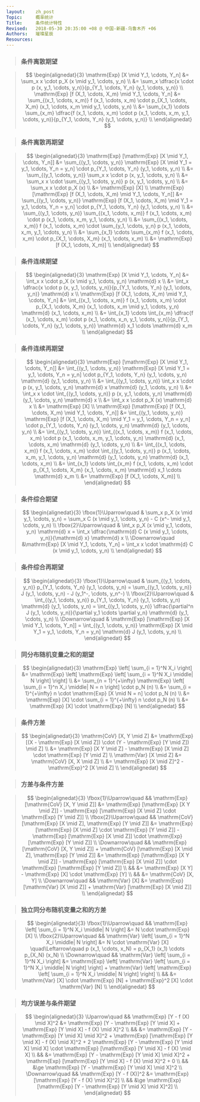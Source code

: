 ```yaml
---
layout:    zh_post
Topic:     概率统计
Title:     条件统计特性
Revised:   2018-05-30 20:35:00 +08 @ 中国-新疆-乌鲁木齐 +06
Authors:   璀璨星辰
Resources:
---
```


> ### 条件离散期望

> $$
> \begin{alignedat}{3}
>                    \mathrm{Exp} [X \mid Y_1, \cdots, Y_n] &= \sum_x x \cdot p_X (x \mid y_1, \cdots, y_n) \\
>                                                           &= \sum_x \dfrac{x \cdot p (x, y_1, \cdots, y_n)}{p_{Y_1, \cdots, Y_n} (y_1, \cdots, y_n)} \\
> \mathrm{Exp} [f (X_1, \cdots, X_m) \mid Y_1, \cdots, Y_n] &= \sum_{(x_1, \cdots, x_m)} f (x_1, \cdots, x_m) \cdot p_{X_1, \cdots, X_m} (x_1, \cdots, x_m \mid y_1, \cdots, y_n) \\
>                                                           &= \sum_{x_1} \cdots \sum_{x_m} \dfrac{f (x_1, \cdots, x_m) \cdot p (x_1, \cdots, x_m, y_1, \cdots, y_n)}{p_{Y_1, \cdots, Y_n} (y_1, \cdots, y_n)} \\
> \end{alignedat}
> $$
>

> ### 条件离散再期望

> $$
> \begin{alignedat}{3}
>                    \mathrm{Exp} [\mathrm{Exp} [X \mid Y_1, \cdots, Y_n]] &= \sum_{(y_1, \cdots, y_n)} \mathrm{Exp} [X \mid Y_1 = y_1, \cdots, Y_n = y_n] \cdot p_{Y_1, \cdots, Y_n} (y_1, \cdots, y_n) \\
>                                                                          &= \sum_{(y_1, \cdots, y_n)} \sum_x x \cdot p (x, y_1, \cdots, y_n) \\
>                                                                          &= \sum_x x \cdot \sum_{(y_1, \cdots, y_n)} p (x, y_1, \cdots, y_n) \\
>                                                                          &= \sum_x x \cdot p_X (x) \\
>                                                                          &= \mathrm{Exp} [X] \\
> \mathrm{Exp} [\mathrm{Exp} [f (X_1, \cdots, X_m) \mid Y_1, \cdots, Y_n]] &= \sum_{(y_1, \cdots, y_n)} \mathrm{Exp} [f (X_1, \cdots, X_m) \mid Y_1 = y_1, \cdots, Y_n = y_n] \cdot p_{Y_1, \cdots, Y_n} (y_1, \cdots, y_n) \\
>                                                                          &= \sum_{(y_1, \cdots, y_n)} \sum_{(x_1, \cdots, x_m)} f (x_1, \cdots, x_m) \cdot p (x_1, \cdots, x_m, y_1, \cdots, y_n) \\
>                                                                          &= \sum_{(x_1, \cdots, x_m)} f (x_1, \cdots, x_m) \cdot \sum_{y_1, \cdots, y_n} p (x_1, \cdots, x_m, y_1, \cdots, y_n) \\
>                                                                          &= \sum_{x_1} \cdots \sum_{x_m} f (x_1, \cdots, x_m) \cdot p_{X_1, \cdots, X_m} (x_1, \cdots, x_m) \\
>                                                                          &= \mathrm{Exp} [f (X_1, \cdots, X_m)] \\
> \end{alignedat}
> $$
>

> ### 条件连续期望

> $$
> \begin{alignedat}{3}
>                    \mathrm{Exp} [X \mid Y_1, \cdots, Y_n] &= \int_x x \cdot p_X (x \mid y_1, \cdots, y_n) \mathrm{d} x \\
>                                                           &= \int_x \dfrac{x \cdot p (x, y_1, \cdots, y_n)}{p_{Y_1, \cdots, Y_n} (y_1, \cdots, y_n)} \mathrm{d} x \\
> \mathrm{Exp} [f (X_1, \cdots, X_m) \mid Y_1, \cdots, Y_n] &= \int_{(x_1, \cdots, x_m)} f (x_1, \cdots, x_m) \cdot p_{X_1, \cdots, X_m} (x_1, \cdots, x_m \mid y_1, \cdots, y_n) \mathrm{d} (x_1, \cdots, x_m) \\
>                                                           &= \int_{x_1} \cdots \int_{x_m} \dfrac{f (x_1, \cdots, x_m) \cdot p (x_1, \cdots, x_n, y_1, \cdots, y_n)}{p_{Y_1, \cdots, Y_n} (y_1, \cdots, y_n)} \mathrm{d} x_1 \cdots \mathrm{d} x_m \\
> \end{alignedat}
> $$
>

> ### 条件连续再期望

> $$
> \begin{alignedat}{3}
>                    \mathrm{Exp} [\mathrm{Exp} [X \mid Y_1, \cdots, Y_n]] &= \int_{(y_1, \cdots, y_n)} \mathrm{Exp} [X \mid Y_1 = y_1, \cdots, Y_n = y_n] \cdot p_{Y_1, \cdots, Y_n} (y_1, \cdots, y_n) \mathrm{d} (y_1, \cdots, y_n) \\
>                                                                          &= \int_{(y_1, \cdots, y_n)} \int_x x \cdot p (x, y_1, \cdots, y_n) \mathrm{d} x \mathrm{d} (y_1, \cdots, y_n) \\
>                                                                          &= \int_x x \cdot \int_{(y_1, \cdots, y_n)} p (x, y_1, \cdots, y_n) \mathrm{d} (y_1, \cdots, y_n) \mathrm{d} x \\
>                                                                          &= \int_x x \cdot p_X (x) \mathrm{d} x \\
>                                                                          &= \mathrm{Exp} [X] \\
> \mathrm{Exp} [\mathrm{Exp} [f (X_1, \cdots, X_m) \mid Y_1, \cdots, Y_n]] &= \int_{(y_1, \cdots, y_n)} \mathrm{Exp} [f (X_1, \cdots, X_m) \mid Y_1 = y_1, \cdots, Y_n = y_n] \cdot p_{Y_1, \cdots, Y_n} (y_1, \cdots, y_n) \mathrm{d} (y_1, \cdots, y_n) \\
>                                                                          &= \int_{(y_1, \cdots, y_n)} \int_{(x_1, \cdots, x_m)} f (x_1, \cdots, x_m) \cdot p (x_1, \cdots, x_m, y_1, \cdots, y_n) \mathrm{d} (x_1, \cdots, x_m) \mathrm{d} (y_1, \cdots, y_n) \\
>                                                                          &= \int_{(x_1, \cdots, x_m)} f (x_1, \cdots, x_m) \cdot \int_{(y_1, \cdots, y_n)} p (x_1, \cdots, x_m, y_1, \cdots, y_n) \mathrm{d} (y_1, \cdots, y_n) \mathrm{d} (x_1, \cdots, x_m) \\
>                                                                          &= \int_{x_1} \cdots \int_{x_m} f (x_1, \cdots, x_m) \cdot p_{X_1, \cdots, X_m} (x_1, \cdots, x_m) \mathrm{d} x_1 \cdots \mathrm{d} x_m \\
>                                                                          &= \mathrm{Exp} [f (X_1, \cdots, X_m)] \\
> \end{alignedat}
> $$
>

> ### 条件综合期望

> $$
> \begin{alignedat}{3}
> \fbox{1}\Uparrow\quad & \sum_x p_X (x \mid y_1, \cdots, y_n) = \sum_x C (x \mid y_1, \cdots, y_n) - C (x^- \mid y_1, \cdots, y_n) \\
> \fbox{2}\Uparrow\quad & \int_x p_X (x \mid y_1, \cdots, y_n) \mathrm{d} x = \int_x \dfrac{\mathrm{d} C (x \mid y_1, \cdots, y_n)}{\mathrm{d} x} \mathrm{d} x \\
> \Downarrow\quad       &\mathrm{Exp} [X \mid Y_1, \cdots, Y_n] = \int_x x \cdot \mathrm{d} C (x \mid y_1, \cdots, y_n) \\
> \end{alignedat}
> $$
>

> ### 条件综合再期望

> $$
> \begin{alignedat}{3}
> \fbox{1}\Uparrow\quad & \sum_{(y_1, \cdots, y_n)} p_{Y_1, \cdots, Y_n} (y_1, \cdots, y_n) = \sum_{(y_1, \cdots, y_n)} J (y_1, \cdots, y_n) - J (y_1^-, \cdots, y_n^-) \\
> \fbox{2}\Uparrow\quad & \int_{(y_1, \cdots, y_n)} p_{Y_1, \cdots, Y_n} (y_1, \cdots, y_n) \mathrm{d} (y_1, \cdots, y_n) = \int_{(y_1, \cdots, y_n)} \dfrac{\partial^n J (y_1, \cdots, y_n)}{\partial y_1 \cdots \partial y_n} \mathrm{d} (y_1, \cdots, y_n) \\
> \Downarrow\quad       & \mathrm{Exp} [\mathrm{Exp} [X \mid Y_1, \cdots, Y_n]] = \int_{(y_1, \cdots, y_n)} \mathrm{Exp} [X \mid Y_1 = y_1, \cdots, Y_n = y_n] \mathrm{d} J (y_1, \cdots, y_n) \\
> \end{alignedat}
> $$
>

> ### 同分布随机变量之和的期望

> $$
> \begin{alignedat}{3}
> \mathrm{Exp} \left[ \sum_{i = 1}^N X_i \right] &= \mathrm{Exp} \left[ \mathrm{Exp} \left[ \sum_{i = 1}^N X_i \middle| N \right] \right] \\
>                                                &= \sum_{n = 1}^{+\infty} \mathrm{Exp} \left[ \sum_{i = 1}^n X_i \middle| N = n \right] \cdot p_N (n) \\
>                                                &= \sum_{i = 1}^{+\infty} n \cdot \mathrm{Exp} [X \mid N = n] \cdot p_N (n) \\
>                                                &= \mathrm{Exp} [X] \cdot \sum_{i = 1}^{+\infty} n \cdot p_N (n) \\
>                                                &= \mathrm{Exp} [X] \cdot \mathrm{Exp} [N] \\
> \end{alignedat}
> $$
>

> ### 条件方差

> $$
> \begin{alignedat}{3}
> \mathrm{CoV} [X, Y \mid Z] &= \mathrm{Exp} [(X - \mathrm{Exp} [X \mid Z]) \cdot (Y - \mathrm{Exp} [Y \mid Z]) \mid Z] \\
>                            &= \mathrm{Exp} [X Y \mid Z] - \mathrm{Exp} [X \mid Z] \cdot \mathrm{Exp} [Y \mid Z] \\
>    \mathrm{Var} [X \mid Z] &= \mathrm{CoV} [X, X \mid Z] \\
>                            &= \mathrm{Exp} [X \mid Z]^2 - \mathrm{Exp}^2 [X \mid Z] \\
> \end{alignedat}
> $$
>

> ### 方差与条件方差

> $$
> \begin{alignedat}{3}
> \fbox{1}\Uparrow\quad &&                                                                   \mathrm{Exp} [\mathrm{CoV} [X, Y \mid Z]] &= \mathrm{Exp} [\mathrm{Exp} [X Y \mid Z]] - \mathrm{Exp} [\mathrm{Exp} [X \mid Z] \cdot \mathrm{Exp} [Y \mid Z]] \\
> \fbox{2}\Uparrow\quad &&                                             \mathrm{CoV} [\mathrm{Exp} [X \mid Z], \mathrm{Exp} [Y \mid Z]] &= \mathrm{Exp} [\mathrm{Exp} [X \mid Z] \cdot \mathrm{Exp} [Y \mid Z]] - \mathrm{Exp} [\mathrm{Exp} [X \mid Z]] \cdot \mathrm{Exp} [\mathrm{Exp} [Y \mid Z]] \\
> \Downarrow\quad       && \mathrm{Exp} [\mathrm{CoV} [X, Y \mid Z]] + \mathrm{CoV} [\mathrm{Exp} [X \mid Z], \mathrm{Exp} [Y \mid Z]] &= \mathrm{Exp} [\mathrm{Exp} [X Y \mid Z]] - \mathrm{Exp} [\mathrm{Exp} [X \mid Z]] \cdot \mathrm{Exp} [\mathrm{Exp} [Y \mid Z]] \\
>                       &&                                                                                                             &= \mathrm{Exp} [X Y] - \mathrm{Exp} [X] \cdot \mathrm{Exp} [Y] \\
>                       &&                                                                                                             &= \mathrm{CoV} [X, Y] \\
> \Downarrow\quad       &&                                                                                            \mathrm{Var} [X] &= \mathrm{Exp} [\mathrm{Var} [X \mid Z]] + \mathrm{Var} [\mathrm{Exp} [X \mid Z]] \\
> \end{alignedat}
> $$
>

> ### 独立同分布随机变量之和的方差

> $$
> \begin{alignedat}{3}
> \fbox{1}\Uparrow\quad && \mathrm{Exp} \left[ \sum_{i = 1}^N X_i \middle| N \right] &= N \cdot \mathrm{Exp} [X] \\
> \fbox{2}\Uparrow\quad && \mathrm{Var} \left[ \sum_{i = 1}^N X_i \middle| N \right] &= N \cdot \mathrm{Var} [X] \quad\Leftarrow\quad p (x_1, \cdots, x_N) = p_{X_1} (x_1) \cdots p_{X_N} (x_N) \\
> \Downarrow\quad       &&            \mathrm{Var} \left[ \sum_{i = 1}^N X_i \right] &= \mathrm{Exp} \left[ \mathrm{Var} \left[ \sum_{i = 1}^N X_i \middle| N \right] \right] + \mathrm{Var} \left[ \mathrm{Exp} \left[ \sum_{i = 1}^N X_i \middle| N \right] \right] \\
>                       &&                                                           &= \mathrm{Var} [X] \cdot \mathrm{Exp} [N] + \mathrm{Exp}^2 [X] \cdot \mathrm{Var} [N] \\
> \end{alignedat}
> $$
>

> ### 均方误差与条件期望

> $$
> \begin{alignedat}{3}
> \Uparrow\quad && \mathrm{Exp} [Y - f (X) \mid X]^2 &= \mathrm{Exp} [Y - \mathrm{Exp} [Y \mid X] + \mathrm{Exp} [Y \mid X] - f (X) \mid X]^2 \\
> && &= \mathrm{Exp} [Y - \mathrm{Exp} [Y \mid X] \mid X]^2 + \mathrm{Exp} [\mathrm{Exp} [Y \mid X] - f (X) \mid X]^2 + 2 \mathrm{Exp} [Y - \mathrm{Exp} [Y \mid X] \mid X] \cdot \mathrm{Exp} [\mathrm{Exp} [Y \mid X] - f (X) \mid X] \\
> && &= \mathrm{Exp} [Y - \mathrm{Exp} [Y \mid X] \mid X]^2 + \mathrm{Exp} [\mathrm{Exp} [Y \mid X] - f (X) \mid X]^2 + 0 \\
> && &\ge \mathrm{Exp} [Y - \mathrm{Exp} [Y \mid X] \mid X]^2 \\
> \Downarrow\quad && \mathrm{Exp} [Y - f (X)]^2 &= \mathrm{Exp} [\mathrm{Exp} [Y - f (X) \mid X]^2] \\
> && &\ge \mathrm{Exp} [\mathrm{Exp} [Y - \mathrm{Exp} [Y \mid X] \mid X]^2] \\
> \end{alignedat}
> $$
>